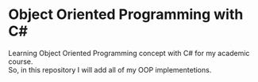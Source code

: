 # Object Oriented Programming with C#
Learning Object Oriented Programming concept with C# for my academic course.    
So, in this repository I will add all of my OOP implementetions.
